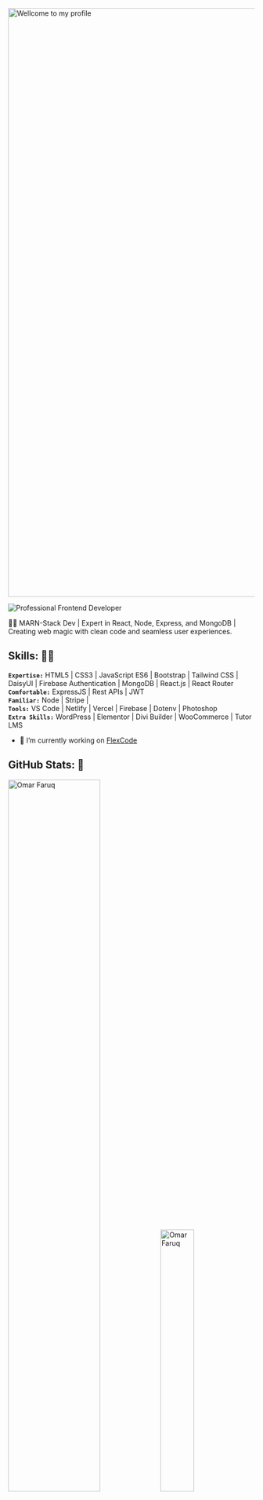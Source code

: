 <!--
**OmarFaruq967/OmarFaruq967** is a ✨ _special_ ✨ repository because its `README.md` (this file) appears on your GitHub profile.

Here are some ideas to get you started:

- 🔭 I’m currently working on ...
- 🌱 I’m currently learning ...
- 👯 I’m looking to collaborate on ...
- 🤔 I’m looking for help with ...
- 💬 Ask me about ...
- 📫 How to reach me: ...
- 😄 Pronouns: ...
- ⚡ Fun fact: ...
-->
<div>
  <img src="https://i.ibb.co/z5JmJj9/download.gif" style="width: 1200px" alt="Wellcome to my profile" />
</div>


![Professional Frontend Developer](https://i.ibb.co/25pmHfW/Github-Banner-22.png)

👨‍💻 MARN-Stack Dev | Expert in React, Node, Express, and MongoDB | Creating web magic with clean code and seamless user experiences.

## Skills: 👨‍💻
**`Expertise:`** HTML5 | CSS3 | JavaScript ES6 | Bootstrap | Tailwind CSS | DaisyUI | Firebase Authentication | MongoDB | React.js | React Router</br>
**`Comfortable:`** ExpressJS | Rest APIs | JWT</br>
**`Familiar:`** Node | Stripe | </br>
**`Tools:`** VS Code | Netlify | Vercel | Firebase | Dotenv | Photoshop</br>
**`Extra Skills:`** WordPress | Elementor | Divi Builder | WooCommerce | Tutor LMS</br>

- 🔭 I’m currently working on [FlexCode](https://flex-code-6541d.web.app/)

<!-- 
<details>
  <summary style="&bg_color=30,001623,016197">Languages & Frameworks ⏳</summary>

  <p align="center">
    <img title="HTML 5" alt="html5" width="30px" src="https://cdn.jsdelivr.net/gh/devicons/devicon/icons/html5/html5-original.svg" />
    <img title="JavaScript" alt="javascript" width="30px" src="https://cdn.jsdelivr.net/gh/devicons/devicon/icons/javascript/javascript-original.svg" />
    <img title="Python" alt="python" width="35px" src="https://cdn.jsdelivr.net/gh/devicons/devicon/icons/python/python-original.svg" />
    <img title="CSS 3" alt="css 3" width="30px" src="https://cdn.jsdelivr.net/gh/devicons/devicon/icons/css3/css3-original.svg" />
    <img title="C" alt="linguagem c" width="30px" src="https://cdn.jsdelivr.net/gh/devicons/devicon/icons/c/c-original.svg" />
    <img title="ReactJS" alt="react js" width="30px" src="https://cdn.jsdelivr.net/gh/devicons/devicon/icons/react/react-original.svg" />
    <img title="NodeJS" alt="node js" width="30px" src="https://cdn.jsdelivr.net/gh/devicons/devicon/icons/nodejs/nodejs-original.svg" />
    <img title="Next.js" alt="next.js" width="30px" src="https://cdn.jsdelivr.net/gh/devicons/devicon/icons/nextjs/nextjs-original.svg" />
  </p>
</details>
-->


## GitHub Stats: 📰
<div bg_color=30,001623,016197>
  <img src="https://github-readme-stats.vercel.app/api?username=OmarFaruq967&show_icons=true&bg_color=30,001623,016197&title_color=fff&text_color=fff&hide_border=true" style="width: 61%;" alt="Omar Faruq" />
  <img src="https://github-readme-stats.vercel.app/api/top-langs/?username=OmarFaruq967&show_icons=true&bg_color=30,016197,001623&title_color=fff&text_color=fff&hide_border=true" style="width: 37%;" alt="Omar Faruq" />
</div>
<div>
  <img src="https://streak-stats.demolab.com?user=OmarFaruq967&theme=react&hide_border=true" style="width: 55%;" alt="Omar Faruq" />
  <img src="https://github-contributor-stats.vercel.app/api?username=OmarFaruq967&limit=5&bg_color=30,001623,016197&title_color=fff&text_color=fff&combine_all_yearly_contributions=true&line=7F3FBF&hide_border=true" style="width: 44%;" alt="Omar Faruq" />
</div>
<div>
  <img src="https://github-readme-activity-graph.vercel.app/graph?username=OmarFaruq967&custom_title=Omar%20Faruq%20GitHub%20Activity%20Graph&bg_color=001623&color=fff&line=fff&point=fff&area_color=DAFFFB&title_color=FFFFFF&area=true&height=500&radius=5&hide_border=true" alt="Omar Faruq" />
</div>

## GitHub Trophies: 🏆
[![trophy](https://github-profile-trophy.vercel.app/?username=OmarFaruq967&row=1&margin-w=40)](https://github.com/ryo-ma/github-profile-trophy)


